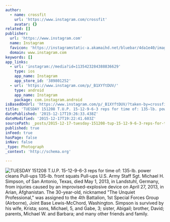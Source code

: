 ```yaml
---
author:
  - name: crossfit
    url: 'https://www.instagram.com/crossfit'
    avatar: {}
related: []
publisher:
  url: 'https://www.instagram.com'
  name: Instagram
  favicon: 'https://instagramstatic-a.akamaihd.net/bluebar/4da1e40/images/ico/favicon.ico'
  domain: www.instagram.com
keywords: []
app_links:
  - url: 'instagram://media?id=1135423284388836629'
    type: ios
    app_name: Instagram
    app_store_id: '389801252'
  - url: 'https://www.instagram.com/p/_B1XYftDUV/'
    type: android
    app_name: Instagram
    package: com.instagram.android
isBasedOnUrl: 'https://www.instagram.com/p/_B1XYftDUV/?taken-by=crossfit'
title: 'TUESDAY 151208 T.U.P. 15-12-9-6-3 reps for time of: 135-lb. power cleans Pull-ups 135-lb. front squats Pull-ups U.S. Army Staff Sgt. Michael H. Simpson, of San Antonio, Texas, died May 1, 2013, in Landstuhl, Germany, from injuries caused by an improvised-explosive device on April 27, 2013, in Arian, Afghanistan. The 30-year-old, nicknamed "The Unquiet Professional," was assigned to the 4th Battalion, 1st Special Forces Group (Airborne), Joint Base Lewis-McChord, Washington. Simpson is survived by his wife, Krista; sons, Michael, 5, and Gabe, 3; sister, Abigail; brother, David; parents, Michael W. and Barbara; and many other friends and family.'
datePublished: '2015-12-17T19:26:33.438Z'
dateModified: '2015-12-17T19:22:41.603Z'
sourcePath: _posts/2015-12-17-tuesday-151208-tup-15-12-9-6-3-reps-for-time-of-135-lb.md
published: true
inFeed: true
hasPage: false
inNav: false
_type: Photograph
_context: 'http://schema.org'

---
```

![TUESDAY 151208 T&period;U&period;P&period; 15-12-9-6-3 reps for time of&colon; 135-lb&period; power cleans Pull-ups 135-lb&period; front squats Pull-ups U&period;S&period; Army Staff Sgt&period; Michael H&period; Simpson&comma; of San Antonio&comma; Texas&comma; died May 1&comma; 2013&comma; in Landstuhl&comma; Germany&comma; from injuries caused by an improvised-explosive device on April 27&comma; 2013&comma; in Arian&comma; Afghanistan&period; The 30-year-old&comma; nicknamed "The Unquiet Professional&comma;" was assigned to the 4th Battalion&comma; 1st Special Forces Group &lpar;Airborne&rpar;&comma; Joint Base Lewis-McChord&comma; Washington&period; Simpson is survived by his wife&comma; Krista&semi; sons&comma; Michael&comma; 5&comma; and Gabe&comma; 3&semi; sister&comma; Abigail&semi; brother&comma; David&semi; parents&comma; Michael W&period; and Barbara&semi; and many other friends and family&period;](https://scontent.cdninstagram.com/hphotos-xta1/t51.2885-15/sh0.08/e35/p640x640/12353381_1509691169330654_1351719881_n.jpg)